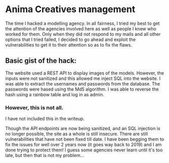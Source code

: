 # Anima Creatives management

The time I hacked a modelling agency. In all fairness, I tried my best to get the attention of the agencies involved here as well as people I knew who worked for them. 
Only when they did not respond to my mails and all other options that I tried failed, I decided to go ahead and exploit the vulnerabilities to get it to their attention so as to fix the flaws.

## Basic gist of the hack:
The website used a REST API to display images of the models. However, the inputs were not sanitized and this allowed me inject SQL into the website. I was able to extract the usernames and passwords from the database. The passwords were hased using the Md5 algorithm. I was able to reverse the hash using a rainbow table and log in as admin. 

### However, this is not all.
I have not included this in the writeup.

Though the API endpoints are now being sanitized, and an SQL injection is no longer possible, the site as a whole is still insecure. There are still vulnerabilities that have not been fixed till date. I have been begging them to fix the issues for well over 2 years now (it goes way back to 2019) and I am done trying to protect them! I guess some agencies never learn until it's too late, but then that is not my problem...
